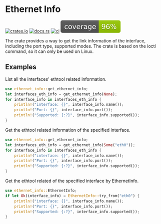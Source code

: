 Ethernet Info
====================
[![crates.io](https://img.shields.io/crates/v/ethernet-info)](https://crates.io/crates/ethernet-info)
[![docs.rs](https://img.shields.io/docsrs/ethernet-info)](https://docs.rs/ethernet-info)
[![ci](https://github.com/ssfdust/ethernet-info-rs/actions/workflows/coverage.yml/badge.svg)](https://github.com/ssfdust/ethernet-info-rs/actions/workflows/coverage.yml)
[![coverage](https://raw.githubusercontent.com/ssfdust/ethernet-info-rs/main/assets/flat.svg)](https://github.com/ssfdust/ethernet-info-rs/actions/workflows/coverage.yml)

The crate provides a way to get the link information of the interface, including
the port type, supported modes.
The crate is based on the ioctl command, so it can only be used on Linux.

Examples
---------------------
List all the interfaces' ethtool related information.
```rust
use ethernet_info::get_ethernet_info;
let interfaces_eth_info = get_ethernet_info(None);
for interface_info in interfaces_eth_info {
    println!("interface: {}", interface_info.name());
    println!("Port: {}", interface_info.port());
    println!("Supported: {:?}", interface_info.supported());
}
```

Get the ethtool related information of the specified interface.
```rust
use ethernet_info::get_ethernet_info;
let interfaces_eth_info = get_ethernet_info(Some("eth0"));
for interface_info in interfaces_eth_info {
    println!("interface: {}", interface_info.name());
    println!("Port: {}", interface_info.port());
    println!("Supported: {:?}", interface_info.supported());
}
```

Get the ethtool related of the specified interface by EthernetInfo.
```rust
use ethernet_info::EthernetInfo;
if let Ok(interface_info) = EthernetInfo::try_from("eth0") {
    println!("interface: {}", interface_info.name());
    println!("Port: {}", interface_info.port());
    println!("Supported: {:?}", interface_info.supported());
}
```
